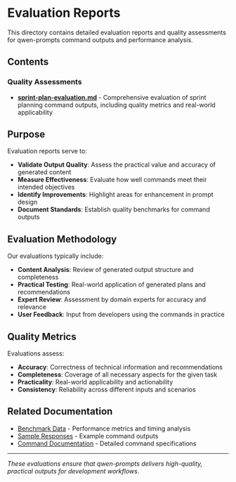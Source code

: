 # Evaluation Reports

This directory contains detailed evaluation reports and quality assessments for qwen-prompts command outputs and performance analysis.

## Contents

### Quality Assessments

- **[sprint-plan-evaluation.md](sprint-plan-evaluation.md)** - Comprehensive evaluation of sprint planning command outputs, including quality metrics and real-world applicability

## Purpose

Evaluation reports serve to:

- **Validate Output Quality**: Assess the practical value and accuracy of generated content
- **Measure Effectiveness**: Evaluate how well commands meet their intended objectives
- **Identify Improvements**: Highlight areas for enhancement in prompt design
- **Document Standards**: Establish quality benchmarks for command outputs

## Evaluation Methodology

Our evaluations typically include:

- **Content Analysis**: Review of generated output structure and completeness
- **Practical Testing**: Real-world application of generated plans and recommendations
- **Expert Review**: Assessment by domain experts for accuracy and relevance
- **User Feedback**: Input from developers using the commands in practice

## Quality Metrics

Evaluations assess:

- **Accuracy**: Correctness of technical information and recommendations
- **Completeness**: Coverage of all necessary aspects for the given task
- **Practicality**: Real-world applicability and actionability
- **Consistency**: Reliability across different inputs and scenarios

## Related Documentation

- [Benchmark Data](../benchmarks/) - Performance metrics and timing analysis
- [Sample Responses](../sample-responses/) - Example command outputs
- [Command Documentation](../commands/) - Detailed command specifications

---

*These evaluations ensure that qwen-prompts delivers high-quality, practical outputs for development workflows.*